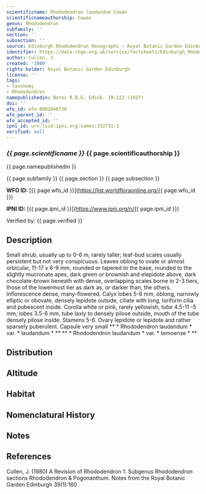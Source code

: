 ```yaml
---
scientificname: Rhododendron laudandum Cowan
scientificnameauthorship: Cowan
genus: Rhododendron
subfamily: ''
section: ''
subsection: ''
source: Edinburgh Rhododendron Monographs – Royal Botanic Garden Edinburgh
identifier: https://data.rbge.org.uk/service/factsheets/Edinburgh_Rhododendron_Monographs.xhtml
author: Cullen, J.
created: '1980'
rights holder: Royal Botanic Garden Edinburgh
license: ''
tags:
- taxonomy
- Rhododendron
namepublishedin: Notes R.B.G. Edinb. 19:222 (1937)
doi: ''
wfo_id: wfo-0001048738
wfo_parent_id: ''
wfo_accepted_id: ''
ipni_id: urn:lsid:ipni.org:names:332731-1
verified: null
---
```

### _{{ page.scientificname }}_ {{ page.scientificauthorship }}
 {{ page.namepublishedin }}

{{ page.subfamily }} {{ page.section }} {{ page.subsection }}

**WFO ID:** [{{ page.wfo_id }}](https://list.worldfloraonline.org/{{ page.wfo_id }})

**IPNI ID:** [{{ page.ipni_id }}](https://www.ipni.org/n/{{ page.ipni_id }})

Verified by: {{ page.verified }}



## Description
Small shrub, usually up to 0-6 m, rarely taller; leaf-bud scales usually persistent but not very conspicuous. Leaves oblong to ovate or almost orbicular, 11-17 x 6-9 mm, rounded or tapered to the base, rounded to the slightly mucronate apex, dark green or brownish and elepidote above, dark chocolate-brown beneath with dense, overlapping scales borne in 2-3 tiers, those of the lowermost tier as dark as, or darker than, the others. Inflorescence dense, many-flowered. Calyx lobes 5-6 mm, oblong, narrowly elliptic or obovate, densely lepidote outside, ciliate with long, loriform cilia and pubescent inside. Corolla white or pink, rarely yellowish, tube 4.5-11 -5 mm, lobes 3.5-6 mm, tube laxly to densely pilose outside, mouth of the tube densely pilose inside. Stamens 5-6. Ovary lepidote or lepidote and rather sparsely puberulent. Capsule very small ** * Rhododendron laudandum * var. * laudandum * ** ** * Rhododendron laudandum * var. * temoense * **

## Distribution


## Altitude


## Habitat


## Nomenclatural History

                       
## Notes


## References

Cullen, J. (1980) A Revision of Rhododendron 1: Subgenus Rhododendron sections Rhododendron & Pogonanthum. Notes from the Royal Botanic Garden Edinburgh 39(1):160
